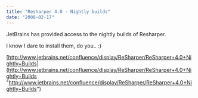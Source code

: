 ```yaml
---
title: "Resharper 4.0 - Nightly builds"
date: "2008-02-17"
---
```


JetBrains has provided access to the nightly builds of Resharper.

I know I dare to install them, do you.. :)

[http://www.jetbrains.net/confluence/display/ReSharper/ReSharper+4.0+Nightly+Builds](http://www.jetbrains.net/confluence/display/ReSharper/ReSharper+4.0+Nightly+Builds "http://www.jetbrains.net/confluence/display/ReSharper/ReSharper+4.0+Nightly+Builds")
